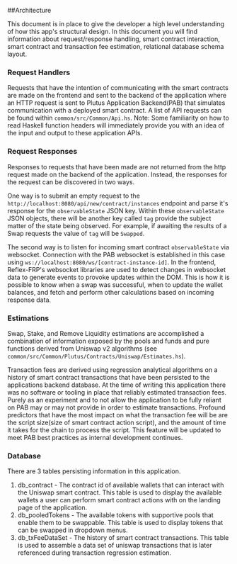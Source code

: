 ##Architecture

This document is in place to give the developer a high level understanding of how this app's structural design. In this document you will find information about request/response handling, smart contract interaction, smart contract and transaction fee estimation, relational database schema layout. 

### Request Handlers

Requests that have the intention of communicating with the smart contracts are made on the frontend and sent to the backend of the application where an HTTP request is sent to Plutus Application Backend(PAB) that simulates communication with a deployed smart contract. A list of API requests can be found within `common/src/Common/Api.hs`. Note: Some familiarity on how to read Haskell function headers will immediately provide you with an idea of the input and output to these application APIs. 

### Request Responses

Responses to requests that have been made are not returned from the http request made on the backend of the application. Instead, the responses for the request can be discovered in two ways. 

One way is to submit an empty request to the `http://localhost:8080/api/new/contract/instances` endpoint and parse it's response for the `observableState` JSON key. Within these `observableState` JSON objects, there will be another key called `tag` provide the subject matter of the state being observed. For example, if awaiting the results of a Swap requests the value of `tag` will be `Swapped`.

The second way is to listen for incoming smart contract `observableState` via websocket. Connection with the PAB websocket is established in this case using `ws://localhost:8080/ws/[contract-instance-id]`. In the frontend, Reflex-FRP's websocket libraries are used to detect changes in websocket data to generate events to provoke updates within the DOM. This is how it is possible to know when a swap was successful, when to update the wallet balances, and fetch and perform other calculations based on incoming response data.

### Estimations

Swap, Stake, and Remove Liquidity estimations are accomplished a combination of information exposed by the pools and funds and pure functions derived from Uniswap v2 algorithms (see `common/src/Common/Plutus/Contracts/Uniswap/Estimates.hs`).

Transaction fees are derived using regression analytical algorithms on a history of smart contract transactions that have been persisted to the applications backend database. At the time of writing this application there was no software or tooling in place that reliably estimated transaction fees. Purely as an experiment and to not allow the application to be fully reliant on PAB may or may not provide in order to estimate transactions. Profound predictors that have the most impact on what the transaction fee will be are the script size(size of smart contract action script), and the amount of time it takes for the chain to process the script. This feature will be updated to meet PAB best practices as internal development continues.

### Database

There are 3 tables persisting information in this application.
1. db_contract - The contract id of available wallets that can interact with the Uniswap smart contract. This table is used to display the available wallets a user can perform smart contract actions with on the landing page of the application.
2. db_pooledTokens - The available tokens with supportive pools that enable them to be swappable. This table is used to display tokens that can be swapped in dropdown menus.
3. db_txFeeDataSet - The history of smart contract transactions. This table is used to assemble a data set of uniswap transactions that is later referenced during transaction regression estimation. 
